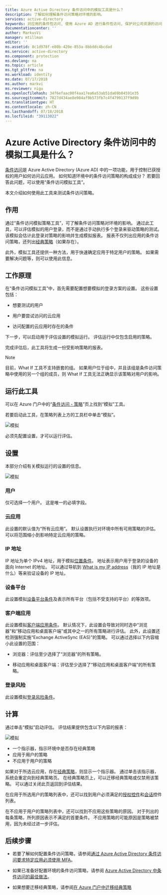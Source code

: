 ```yaml
---
title: Azure Active Directory 条件访问中的模拟工具是什么？
description: 了解如何理解条件访问策略对环境的影响。
services: active-directory
keywords: 对应用的条件性访问, 使用 Azure AD 进行条件性访问, 保护对公司资源的访问, 条件性访问策略
documentationcenter: ''
author: MarkusVi
manager: mtillman
editor: ''
ms.assetid: 8c1d978f-e80b-420e-853a-8bbddc4bcdad
ms.service: active-directory
ms.component: protection
ms.devlang: na
ms.topic: article
ms.tgt_pltfrm: na
ms.workload: identity
ms.date: 07/17/2018
ms.author: markvi
ms.reviewer: nigu
ms.openlocfilehash: 34f6efaac00f4aa17ea6a53ab51da69b84591e35
ms.sourcegitcommit: 7827d434ae8e904af9b573fb7c4f4799137f9d9b
ms.translationtype: HT
ms.contentlocale: zh-CN
ms.lasthandoff: 07/18/2018
ms.locfileid: "39113022"
---
```

# <a name="what-is-the-what-if-tool-in-azure-active-directory-conditional-access"></a>Azure Active Directory 条件访问中的模拟工具是什么？

[条件访问](active-directory-conditional-access-azure-portal.md)是 Azure Active Directory (Azure AD) 中的一项功能，用于控制已获授权的用户如何访问云应用。 如何知道环境中的条件访问策略的构成成分？ 若要回答此问题，可以使用“条件访问模拟工具”。

本文介绍如何使用此工具来测试条件访问策略。

## <a name="what-it-is"></a>作用

通过“条件访问模拟策略工具”，可了解条件访问策略对环境的影响。 通过此工具，可以评估模拟的用户登录，而不是通过手动执行多个登录来驱动策略的测试。 该模拟会估计此登录对策略的影响并生成模拟报表。 报表不仅列出应用的条件访问策略，还列出[经典策略](active-directory-conditional-access-migration.md#classic-policies)（如果存在）。    

此外，模拟工具还提供一种方法，用于快速确定应用于特定用户的策略。 如果需要解决问题等，则可以使用此信息。  

## <a name="how-it-works"></a>工作原理

在“条件访问模拟工具”中，首先需要配置想要模拟的登录方案的设置。 这些设置包括：

- 想要测试的用户 

- 用户要尝试访问的云应用

- 访问配置的云应用时存在的条件
     
下一步，可以启动用于评估设置的模拟运行。 评估运行中仅包含启用的策略。


完成评估后，此工具将生成一份受影响策略的报表。


> [!NOTE]
> 目前，What If 工具不支持嵌套的组。 如果用户位于组中，并且该组是条件访问策略中使用的另一个组的成员，则 What If 工具无法正确显示该策略对用户的影响。 


## <a name="running-the-tool"></a>运行此工具

可以在 Azure 门户中的“[条件访问 - 策略](https://portal.azure.com/#blade/Microsoft_AAD_IAM/ConditionalAccessBlade/Policies)”页上找到“模拟”工具。

若要启动此工具，在策略列表上方的工具栏中单击“模拟”。

![模拟](./media/active-directory-conditional-access-whatif/01.png)

必须先配置设置，才可以运行评估。

## <a name="settings"></a>设置

本部分介绍有关模拟运行的设置的信息。

![模拟](./media/active-directory-conditional-access-whatif/02.png)


### <a name="user"></a>用户

仅可选择一个用户。 这是唯一的必填字段。

### <a name="cloud-apps"></a>云应用

此设置的默认值为“所有云应用”。 默认设置执行对环境中所有可用策略的评估。 可以将范围缩小到影响特定云应用的策略。


### <a name="ip-address"></a>IP 地址

IP 地址为单个 IPv4 地址，用于模拟[位置条件](active-directory-conditional-access-locations.md)。 地址表示用户用于登录的设备的面向 Internet 的地址。 可以通过导航到 [What is my IP address](https://whatismyipaddress.com)（我的 IP 地址是什么）等来验证设备的 IP 地址。    

### <a name="device-platforms"></a>设备平台

此设置模拟[设备平台条件](active-directory-conditional-access-conditions.md#device-platforms)及表示所有平台（包括不受支持的平台）的等效项。 
### <a name="client-apps"></a>客户端应用

此设置模拟[客户端应用条件](active-directory-conditional-access-conditions.md#client-apps)。
默认情况下，此设置会导致对同时选中“浏览器”和“移动应用和桌面客户端”或其中之一的所有策略进行评估。 此外，此设置还检测强制实施“Exchange ActiveSync (EAS)”的策略。 可以通过选择以下内容缩小此设置的范围：

- 浏览器：评估至少选择了“浏览器”的所有策略。 

- 移动应用和桌面客户端：评估至少选择了“移动应用和桌面客户端”的所有策略。 


### <a name="sign-in-risk"></a>登录风险

此设置模拟[登录风险条件](active-directory-conditional-access-conditions.md#sign-in-risk)。   


## <a name="evaluation"></a>计算 

通过单击“模拟”启动评估。 评估结果提供包含以下内容的报表： 

![模拟](./media/active-directory-conditional-access-whatif/03.png)

- 一个指示器，指示环境中是否存在经典策略
- 应用于用户的策略
- 不应用于用户的策略


如果对于所选云应用，存在[经典策略](active-directory-conditional-access-migration.md#classic-policies)，则显示一个指示器。 通过单击该指示器，系统会重定向到经典策略页。 在经典策略页上，可以迁移经典策略或仅禁用该策略。 可以通过关闭此页返回到评估结果。

在应用于所选用户的策略列表中，还可以找到用户必须满足的[授权控件](active-directory-conditional-access-controls.md#grant-controls)和[会话](active-directory-conditional-access-controls.md#session-controls)控件列表。

在不应用于用户的策略列表中，还可以找到不应用这些策略的原因。 对于列出的每条策略，所列原因表示不满足的首要条件。 不应用策略的可能原因是策略被禁用，因为未经过进一步评估。   



## <a name="next-steps"></a>后续步骤

- 若要了解如何配置条件访问策略，请参阅[通过 Azure Active Directory 条件访问要求特定应用必须使用 MFA](active-directory-conditional-access-app-based-mfa.md)。

- 如果已准备好配置环境的条件访问策略，请参阅 [Azure Active Directory 中条件访问的最佳做法](active-directory-conditional-access-best-practices.md)。 

- 如果想要迁移经典策略，请参阅[在 Azure 门户中迁移经典策略](active-directory-conditional-access-migration.md)  
